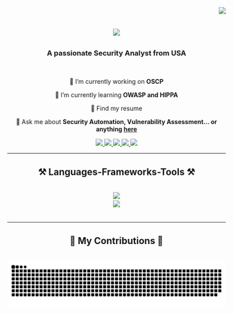 <img align="right" src="https://visitor-badge.laobi.icu/badge?page_id=rahulkumarmmmut.rahulkumarmmmut" />

<h1 align="center">
    <img src="https://readme-typing-svg.herokuapp.com/?font=Righteous&size=35&center=true&vCenter=true&width=500&height=70&duration=4000&lines=Hi+There!+👋;+I'm+Rahul+Kumar!;" />
</h1>

<h3 align="center">A passionate Security Analyst from USA </h3>

<br/>

<div align="center">

 🔭 I’m currently working on **OSCP**
 
 🌱 I’m currently learning **OWASP and HIPPA**

 🌱 Find my resume  
 
💬 Ask me about **Security Automation, Vulnerability Assessment... or anything [here](https://github.com/rahulkumarmmmut/rahulkumarmmmut/issues)**
 </div>

 <div align="center"> 
  <a href="mailto:rkumar25@gmu.edu">
    <img src="https://img.shields.io/badge/Gmail-333333?style=for-the-badge&logo=gmail&logoColor=red" />
  </a>
  <a href="https://linkedin.com/in/rahul-kumar-gmu" target="_blank">
    <img src="https://img.shields.io/badge/LinkedIn-0077B5?style=for-the-badge&logo=linkedin&logoColor=white" target="_blank" />
  </a>
  <a href="https://www.rahulkumar.life/" target="_blank">
     <img src="https://img.shields.io/badge/Portfolio-FF5722?style=for-the-badge&logo=todoist&logoColor=white" target="_blank" /> 
  </a>
   <a href="https://rahulk2903.medium.com/" target="_blank">
     <img src="https://img.shields.io/badge/Medium-000000?style=for-the-badge&logo=medium&logoColor=white" target="_blank" /> 
  </a>
    <a href="https://tryhackme.com/p/Porsia007/" target="_blank">
     <img src="https://img.shields.io/badge/Tryhackme-212C42?style=for-the-badge&logo=tryhackme&logoColor=white" target="_blank" /> 
  </a>
     
</div>


<hr/>
 
<h2 align="center">⚒️ Languages-Frameworks-Tools ⚒️</h2>
<br/>
<div align="center">
    <img src="https://skillicons.dev/icons?i=vscode,github,anaconda,aws,bash,flask" /> <br>
    <img src="https://skillicons.dev/icons?i=python,c,java,mysql,latex,r,stackoverflow,git,html" />
</div>

<br/>
<hr/>

<div align="center">
  <h2>🐍 My Contributions 🐍</h2>
  <br>
  <img alt="snake eating my contributions" src="https://raw.githubusercontent.com/rahulkumarmmmut/rahulkumarmmmut/output/github-contribution-grid-snake.svg" />
  
  <br/><br/><br/>
</div>



